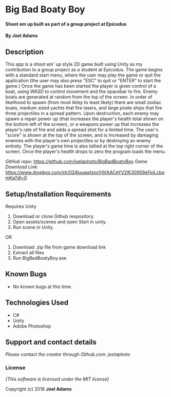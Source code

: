# Big Bad Boaty Boy

#### Shoot em up built as part of a group project at Epicodus

#### By **Joel Adams**

## Description

This app is a shoot em' up style 2D game built using Unity as my contribution to a group project as a student at Epicodus. The game begins with a standard start menu, where the user may play the game or quit the application (the user may also press "ESC" to quit or "ENTER" to start the game.) Once the game has been started the player is given control of a boat, using WASD to control movement and the spacebar to fire. Enemy boats are generated at random from the top of the screen. In order of likelihood to spawn (from most likley to least likely) there are small zodiac boats, medium sized yachts that fire lasers, and large pirate ships that fire three projectiles in a spread pattern.
Upon destruction, each enemy may spawn a repair power up (that increases the player's health total shown on the bottom left of the screen), or a weapons power up that increases the player's rate of fire and adds a spread shot for a limited time. The user's "score" is shown at the top of the screen, and is increased by damaging enemies with the player's own projectiles or by destroying an enemy entirely. The player's game time is also tallied at the top right corner of the screen. Once the player's health drops to zero the program loads the menu.

*GitHub repo:* https://github.com/joelaphoto/BigBadBoatyBoy *Game Download Link:* https://www.dropbox.com/sh/024luuawlzox1r9/AACeYV2lK30959eFpjLcbqmKa?dl=0

## Setup/Installation Requirements
Requires Unity

1. Download or clone Github respository.
2. Open assets/scenes and open Start in unity.
3. Run scene in Unity.

OR

1. Download .zip file from game download link
2. Extract all files
3. Run BigBadBoatyBoy.exe

## Known Bugs
* No known bugs at this time.

## Technologies Used
* C#
* Unity
* Adobe Photoshop


## Support and contact details

_Please contact  the creator through Github.com: joelaphoto_

### License

*{This software is licensed under the MIT license}*

Copyright (c) 2018 **Joel Adams**
